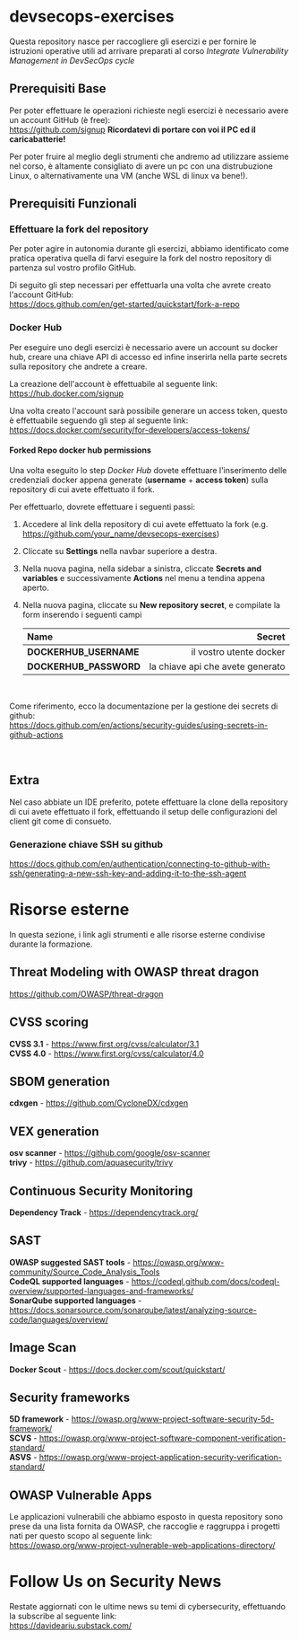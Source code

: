 # devsecops-exercises

Questa repository nasce per raccogliere gli esercizi e per fornire le istruzioni operative utili ad arrivare preparati al corso *Integrate Vulnerability Management in DevSecOps cycle* 

## Prerequisiti Base 
Per poter effettuare le operazioni richieste negli esercizi è necessario avere un account GitHub (è free):  
https://github.com/signup
**Ricordatevi di portare con voi il PC ed il caricabatterie!**

Per poter fruire al meglio degli strumenti che andremo ad utilizzare assieme nel corso, è altamente consigliato di avere un pc con una distrubuzione Linux, o alternativamente una VM (anche WSL di linux va bene!).

## Prerequisiti Funzionali

### Effettuare la fork del repository

Per poter agire in autonomia durante gli esercizi, abbiamo identificato come pratica operativa quella di farvi eseguire la fork del nostro repository di partenza sul vostro profilo GitHub.  

Di seguito gli step necessari per effettuarla una volta che avrete creato l'account GitHub:  
https://docs.github.com/en/get-started/quickstart/fork-a-repo

### Docker Hub

Per eseguire uno degli esercizi è necessario avere un account su docker hub, creare una chiave API di accesso ed infine inserirla nella parte secrets sulla repository che andrete a creare.  

La creazione dell'account è effettuabile al seguente link:  
https://hub.docker.com/signup


Una volta creato l'account sarà possibile generare un access token, questo è effettuabile seguendo gli step al seguente link:  
https://docs.docker.com/security/for-developers/access-tokens/


#### Forked Repo docker hub permissions

Una volta eseguito lo step *Docker Hub* dovete effettuare l'inserimento delle credenziali docker appena generate (**username** + **access token**) sulla repository di cui avete effettuato il fork.

Per effettuarlo, dovrete effettuare i seguenti passi:
1. Accedere al link della repository di cui avete effettuato la fork (e.g. https://github.com/your_name/devsecops-exercises)
2. Cliccate su **Settings** nella navbar superiore a destra.
3. Nella nuova pagina, nella sidebar a sinistra, cliccate **Secrets and variables** e successivamente **Actions** nel menu a tendina appena aperto.
4. Nella nuova pagina, cliccate su **New repository secret**, e compilate la form inserendo i seguenti campi


    | Name | Secret |
    | :---|---:|
    | **DOCKERHUB_USERNAME** | il vostro utente docker |
    | **DOCKERHUB_PASSWORD**   | la chiave api che avete generato |

<br/>

Come riferimento, ecco la documentazione per la gestione dei secrets di github:  
https://docs.github.com/en/actions/security-guides/using-secrets-in-github-actions

<br/>

## Extra

Nel caso abbiate un IDE preferito, potete effettuare la clone della repository di cui avete effettuato il fork, effettuando il setup delle configurazioni del client git come di consueto.

### Generazione chiave SSH su github
https://docs.github.com/en/authentication/connecting-to-github-with-ssh/generating-a-new-ssh-key-and-adding-it-to-the-ssh-agent

# Risorse esterne
In questa sezione, i link agli strumenti e alle risorse esterne condivise durante la formazione.

## Threat Modeling with OWASP threat dragon
https://github.com/OWASP/threat-dragon

## CVSS scoring
**CVSS 3.1** - https://www.first.org/cvss/calculator/3.1  
**CVSS 4.0** - https://www.first.org/cvss/calculator/4.0

## SBOM generation
**cdxgen** - https://github.com/CycloneDX/cdxgen

## VEX generation
**osv scanner** - https://github.com/google/osv-scanner  
**trivy** - https://github.com/aquasecurity/trivy

## Continuous Security Monitoring
**Dependency Track** - https://dependencytrack.org/

## SAST
**OWASP suggested SAST tools** - https://owasp.org/www-community/Source_Code_Analysis_Tools  
**CodeQL supported languages** - https://codeql.github.com/docs/codeql-overview/supported-languages-and-frameworks/  
**SonarQube supported languages** - https://docs.sonarsource.com/sonarqube/latest/analyzing-source-code/languages/overview/  

## Image Scan
**Docker Scout** - https://docs.docker.com/scout/quickstart/

## Security frameworks
**5D framework** - https://owasp.org/www-project-software-security-5d-framework/  
**SCVS** - https://owasp.org/www-project-software-component-verification-standard/  
**ASVS** - https://owasp.org/www-project-application-security-verification-standard/

## OWASP Vulnerable Apps
Le applicazioni vulnerabili che abbiamo esposto in questa repository sono prese da una lista fornita da OWASP, che raccoglie e raggruppa i progetti nati per questo scopo al seguente link:  
https://owasp.org/www-project-vulnerable-web-applications-directory/


# Follow Us on Security News
Restate aggiornati con le ultime news su temi di cybersecurity, effettuando la subscribe al seguente link:  
https://davideariu.substack.com/